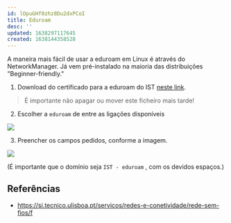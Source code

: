 ```yaml
---
id: lOpuGHf0zhz8Du2dxPCoI
title: Eduroam
desc: ''
updated: 1638297117645
created: 1638144358528
---
```


A maneira mais fácil de usar a eduroam em Linux é através do NetworkManager. Já vem pré-instalado na maioria das distribuições "Beginner-friendly."

1. Download do certificado para a eduroam do IST [neste link](https://si.tecnico.ulisboa.pt/configuracoes/cacert.crt).
> É importante não apagar ou mover este ficheiro mais tarde!

2. Escolher a `eduroam` de entre as ligações disponíveis 

![](/assets/images/2021-11-30-18-09-26.png)

3. Preencher os campos pedidos, conforme a imagem. 

![](/assets/images/2021-11-30-18-19-30.png) 

(É importante que o domínio seja `IST - eduroam` , com os devidos espaços.)
    


## Referências
- https://si.tecnico.ulisboa.pt/servicos/redes-e-conetividade/rede-sem-fios/f